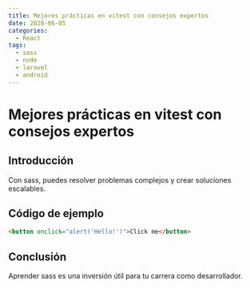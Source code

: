 ```yaml
---
title: Mejores prácticas en vitest con consejos expertos
date: 2028-06-05
categories:
  - React
tags:
  - sass
  - node
  - laravel
  - android
---
```


# Mejores prácticas en vitest con consejos expertos

## Introducción

Con sass, puedes resolver problemas complejos y crear soluciones escalables.

## Código de ejemplo

```html
<button onclick="alert('Hello!')">Click me</button>
```

## Conclusión

Aprender sass es una inversión útil para tu carrera como desarrollador.